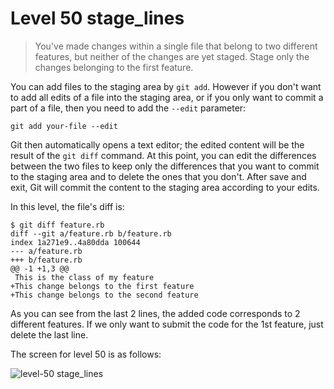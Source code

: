 
# Level 50 stage_lines

> You've made changes within a single file that belong to two different
> features, but neither of the changes are yet staged. Stage only the changes
> belonging to the first feature.

You can add files to the staging area by `git add`. However if you don't want
to add all edits of a file into the staging area, or if you only want to commit
a part of a file, then you need to add the `--edit` parameter:

```shell
git add your-file --edit
```

Git then automatically opens a text editor; the edited content will be the
result of the `git diff` command. At this point, you can edit the differences
between the two files to keep only the differences that you want to commit to
the staging area and to delete the ones that you don't. After save and exit,
Git will commit the content to the staging area according to your edits.

In this level, the file's diff is:

```shell
$ git diff feature.rb
diff --git a/feature.rb b/feature.rb
index 1a271e9..4a80dda 100644
--- a/feature.rb
+++ b/feature.rb
@@ -1 +1,3 @@
 This is the class of my feature
+This change belongs to the first feature
+This change belongs to the second feature
```

As you can see from the last 2 lines, the added code corresponds to 2 different
features. If we only want to submit the code for the 1st feature, just delete
the last line.

The screen for level 50 is as follows:

![level-50 stage_lines](images/level-50-stage-lines.png)
